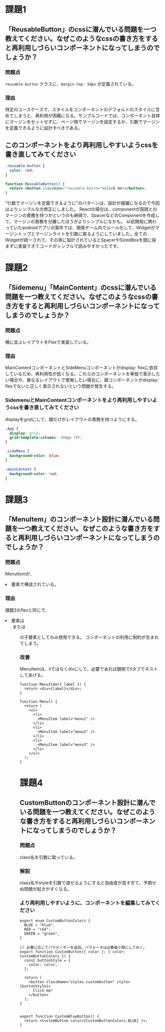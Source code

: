 # 課題1
## 「ReusableButton」のcssに潜んでいる問題を一つ教えてください。なぜこのようなcssの書き方をすると再利用しづらいコンポーネントになってしまうのでしょうか？
### 問題点
`reusable-button` クラスに、`margin-top: 50px` が定義されている。

### 理由
特定のユースケースで、スタイルをコンポーネントのデフォルトのスタイルに含めてしまうと、再利用が困難になる。サンプルコードでは、コンポーネント自体にマージンをセットせずに、ページ側でマージンを設定するか、引数でマージンを定義できるように設計すべきである。

## このコンポーネントをより再利用しやすいようcssを書き直してみてください
```css
.reusable-button {
  color: red;
}
```
```jsx
function ReusableButton() {
  return <button className="reusable-button">click me!</button>;
}
```
"引数でマージンを定義できるように"のパターンは、設計が複雑になるので今回はよりシンプルな方修正にしました。
Reactの場合は、componentが周囲とのマージンの責務を持つかというのも納得で、SpacerなどのComponentを作成して、マージンの責務を分離したほうがよりシンプルになかも。
以前開発に携わっていたandroidアプリの案件では、開発チーム内でルール化して、Widgetがマージントップとマージンライトを引数に取るようにしていました。全てのWidgetが統一されて、その用に設計されているとSpacerやSizedBoxを間に挟まずに実装できてコードがシンプルで読みやすかったです。

# 課題2
## 「Sidemenu」「MainContent」のcssに潜んでいる問題を一つ教えてください。なぜこのようなcssの書き方をすると再利用しづらいコンポーネントになってしまうのでしょうか？
### 問題点
横に並ぶレイアウトをFlexで実装している。

### 理由
MainContentコンポーネントとSideMenuコンポーネントがdisplay: flexに依存しているため、再利用性が低くなる。これらのコンポーネントを単独で表示したい場合や、異なるレイアウトで使用したい場合に、親コンポーネントがdisplay: flexでないと正しく表示されないという問題が発生する。

### SidemenuとMainContentコンポーネントをより再利用しやすいようcssを書き直してみてください
displayをgridにして、親だけがレイアウトの責務を持つようにする。
```css
.App {
  display: grid;
  grid-template-columns: 300px 1fr;
}

.sideMenu {
  background-color: blue;
}

.mainContent {
  background-color: red;
}
```

# 課題3
## 「MenuItem」のコンポーネント設計に潜んでいる問題を一つ教えてください。なぜこのような書き方をすると再利用しづらいコンポーネントになってしまうのでしょうか？
### 問題点
MenuItemが、<li>要素で構成されている。

### 理由
課題2のflexと同じで、<li>要素は<ul>または<ol>の子要素としてのみ使用できる。
コンポーネントの利用に制約が生まれてしまう。

### 改善
MenuItemは、liではなくdivにして、必要であれば親側でliタブでネストしてあげる。
```tsx
function MenuItem({ label }) {
  return <div>{label}</div>;
}

function Menu() {
  return (
    <ul>
      <li>
        <MenuItem label="menu1" />
      </li>
      <li>
        <MenuItem label="menu2" />
      </li>
      <li>
        <MenuItem label="menu3" />
      </li>
    </ul>
  );
}
```

# 課題4
## CustomButtonのコンポーネント設計に潜んでいる問題を一つ教えてください。なぜこのような書き方をすると再利用しづらいコンポーネントになってしまうのでしょうか？
### 問題点
class名を引数に取っている。

### 解説
class名やstyleを引数で渡せるようにすると自由度が高すぎて、予期せぬ問題が起きやすくなる。

### より再利用しやすいように、コンポーネントを編集してみてください
```tsx
export enum CustomButtonColors {
  BLUE = "blue",
  RED = "red",
  GREEN = "green",
}

// 必要に応じてパラメーターを追加。パラメータは必要最小限にしておく。
export function CustomButton({ color }: { color: CustomButtonColors }) {
  const buttonStyle = {
    color: color,
  };

  return (
    <button className="styles.custombutton" style={buttonStyle}>
      Click me!
    </button>
  );
}


export function CustomBlueButton() {
  return <CustomButton color={CustomButtonColors.BLUE} />;
}
```